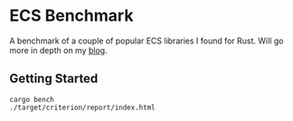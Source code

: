 # ECS Benchmark

A benchmark of a couple of popular ECS libraries I found for Rust. Will go more in depth on my [blog](https://manicmarrc.github.io/MrBlog/).

## Getting Started

```
cargo bench
./target/criterion/report/index.html
```

